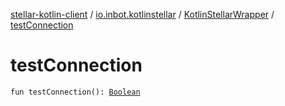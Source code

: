 [stellar-kotlin-client](../../index.md) / [io.inbot.kotlinstellar](../index.md) / [KotlinStellarWrapper](index.md) / [testConnection](./test-connection.md)

# testConnection

`fun testConnection(): `[`Boolean`](https://kotlinlang.org/api/latest/jvm/stdlib/kotlin/-boolean/index.html)